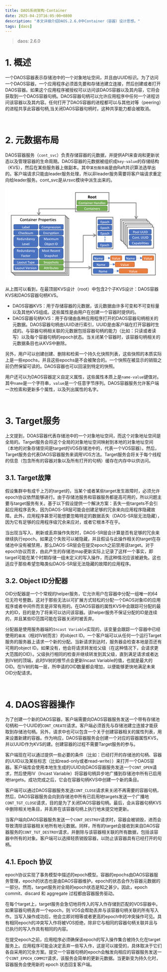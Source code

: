 ```yaml
---
title: DAOS系统架构-Container
date: 2025-04-23T16:05:00+0800
description: "本文详细介绍DAOS.2.6.0中Container（容器）设计思想。"
tags: [daos]
---
```


> daos:           2.6.0

# 1. 概述
一个DAOS容器表示存储池中的一个对象地址空间，并且由UUID标识。为了访问一个DAOS容器，一个应用程序必须首先要和存储池建立连接，然后创建或者打开DAOS容器。如果这个应用程序被授权可以访问该DAOS容器以及其内容，它将会获取到一个DAOS容器句柄。DAOS容器句柄可以允许应用程序中任何一个进程访问该容器以及其内容。任何打开了DAOS容器的进程都可以与其他对等（peering）的进程共享此容器句柄,当关闭DAOS容器句柄时，这种共享能力都会被取消。

&nbsp;
&nbsp;
# 2. 元数据布局
DAOS容器服务（`cont_svc`）负责存储容器的元数据，并提供API来查询和更新状态以及管理容器的生命周期。DAOS容器的元数据被组织成`key-value`的存储结构（KVS），然后在某些服务器上做副本。其中`某些服务器`是由Raft共识算法选举出的。客户端请求只能由leader服务处理，所以非leader服务需要将客户端请求重定向给leader服务。cont_svc是从rsvc模块中派生出来的。

![container_meta_layout](https://raw.githubusercontent.com/henglgh/articles/main/static/images/container_meta_layout.png)

从上图可以看到，在最顶层KVS设计（root）中包含2个子KVS设计：DAOS容器KVS和DAOS容器句柄KVS。
- DAOS容器KVS：用于存储容器的元数据，该元数据由许多可变和不可变标量以及其他KVS组成。这些属性是由用户在创建一个容器时提供的。
- DAOS容器句柄KVS：用于存储由各种应用程序打开的DAOS容器句柄相关的元数据。DAOS容器句柄由UUID进行索引，UUID是由客户端在打开容器时生成的。与容器句柄相关联的元数据包括容器句柄的能力（比如：只读或者读写）以及每个容器句柄的epoch状态。当关闭某个容器时，该容器句柄相关的元数据条目也从KVS中删除。

另外，用户可以创建创建、删除和检索一个持久化快照列表，这些快照的本质实际上是一些epochs，并且这些epochs是不会被聚合的。一个快照在被显示的销毁之前仍然保留可读的。DAOS容器也可以回滚到特定的快照。

用户还可以为DAOS容器定义自定义属性，这些属性本质上是`name-value`键值对。其中`name`是一个字符串，`value`是一个任意字节序列。DAOS容器服务允许客户端一次检索和更新多个属性，以及列出属性的名字。

&nbsp;
&nbsp;
# 3. Target服务
上文提到，DOAS容器代表存储池中的一个对象地址空间，而这个对象地址空间是全局的。Target服务会将这个全局的对象地址空间映射到本地的对象地址空间（本地的对象存储空间是target的VOS存储池中的，代表一个VOS容器）。然后，Target服务会代表DAOS容器服务来调用VOS方法。Target服务会将关于每个线程的信息（包含所有的容器对象以及所有打开的句柄）缓存在内存中以供访问。

## 3.1. Target故障
假设集群中有成千上万的target的，当某个或者某些target发生故障时，必须允许epoch协议依然能够进行。由于存储池服务和容器服务都是高可用的，所以问题主要与target服务有关。基于以下假设提供一个解决方案：丢失一些targets不会引起应用程序丢失，因为DAOS-SR层可能会创建足够的冗余来向应用程序隐藏故障。此外，应用程序甚至可能想要忽略特定的数据丢失（DAOS-SR层无法隐藏），因为它有足够的应用程序级冗余来应对，或者它根本不在乎。

当出现当写入、刷新或丢弃操作失败时，DAOS-SR层会计算是否有足够的冗余来继续执行epoch。如果这个失败可以被隐藏，并且假设与此操作相关的target在存储池中没有被禁用，那么DAOS-SR层会在提交epoch之前禁用该target。对于epoch协议而言，由此产生的存储池map更新实际上记录了这样一个事实，即target可能在某个时期存储一组未定义的写入操作，而这种情况应该被避免。这也适应于那些希望忽略类似DAOS-SR层无法隐藏的故障的应用程序。

## 3.2. Object ID分配器
OID分配器是一个个常规的helper服务，它允许用户在容器中分配一组唯一的64位无符号整数。这对于那些无法以可扩展方式轻松的分配一个DAOS对象ID的应用程序或者中间件而言是非常有用的。在DAOS容器的属性KVS中会跟踪可分配的最大的ID，目的是为了将来可以访问该容器。该helper服务不保证分配的ID是连续的，并且某些ID范围可能在容器关闭时被丢弃。

分配器是使用服务器端的`Incast Variable`实现的，该变量会跟踪一个容器中已经使用的`最高`（相对IV树而言）的object ID。一个客户端可以从任何一个运行Target服务的服务器上请求一个新的分配。当新请求到达时，服务器会检查本地是否还有可用的object ID。如果没有，他会将请求转发给父级（在这种情况下，会请求更大范围的OID）。父级执行相同的检查并继续转发到其父级，直到满足请求或者达到IV树的顶端，此时IV树的根节点会更新Incast Variable的值，也就是最大的OID。在IV树的每一层，所申请的OID数量都会增加，以便能够更快地满足未来OID分配请求。

&nbsp;
&nbsp;
# 4. DAOS容器操作
为了创建一个新的DAOS容器，客户端需要向DAOS容器服务发送一个带有存储池句柄和一个UUID的`CONT_CREATE`请求。客户端必须首先与存储池建立连接才能获取到存储池句柄。另外，请求中也可以包含一个关于创建容器相关的属性列表，用来设置新建的容器。作为响应，DAOS容器服务会创建一个对应的容器属性KVS，并以UUID作为KVS的建。创建容器的过程不需要Target服务的参与。

客户端现在可以通过提供一些必要的条件（比如：已经打开的存储池的句柄、容器的UUID以及某些标志（比如read-only或者read-write））来打开一个DAOS容器。客户端库会使用本地生生成的UUID向DAOS容器服务发送一个`CONT_OPEN`请求，然后使用IV（Incast Variable）将容器句柄异步地广播到存储池中所有已启用地targets。成功完成之后，它会在容器句柄KVS中创建一个新的条目。

客户端可以通过DAOS容器服务发送`CONT_CLOSE`请求来关闭不再需要的容器句柄，然后，DAOS容器服务会向到存储池中所有已启用地targets发送一个广播地`CONT_TGT_CLOSE`请求，目的是为了关闭DAOS容器句柄。最后，会从容器句柄KVS中删除相关地条目，并丢弃在该容器句柄上执行地未提交地更新。

当客户端向DAOS容器服务发送一个`CONT_DESTROY`请求时，容器会被销毁，进而会导致清除该容器相关地所有地元数据。同样，所有的target会接收到来自DAOS容器服务的`CONT_TGT_DESTROY`请求，并删除与该容器相关联的所有数据，包括该容器中所有的对象。客户端可以选择轻质销毁容器，以防止该容器具有已经打开的句柄。

## 4.1. Epoch 协议
epoch协议实现了事务模型中描述的epoch模型。容器的epochs由DAOS容器服务管理，epoch的状态也是由DAOS容器维护。epoch的状态会作为容器元数据的一部分。然而，target服务对全局的epoch状态是知之甚少。因此，epoch commit、discard 和 aggregate 过程都由容器服务驱动。

在每个target上，target服务会急切地将传入的写入作存储到匹配的VOS容器中。如果容器句柄丢弃一个epoch，则 VOS会帮助丢弃与该容器句柄关联的所有写入作。当写入操作成功后，他会立即对相等或者更高的epoch中的冲突操作可见。具有相同epoch的冲突写入作将被VOS拒绝，除非它与相同的容器句柄关联并且与已执行的写入作具有相同的内容。

在提交epoch之前，应用程序必须确保该epoch的写入操作集合被持久化在target服务上。应用程序可能会决定丢弃一些写入作，这是可以接受的，具体取决于它们各自采用的冗余方案。提交一个容器句柄的epoch会触发向相应的容器服务发送一个`CONT_EPOCH_COMMIT`请求，该服务会简单的更新元数据。当更新变为持久化时，容器服务会使用新的 epoch 状态回复客户端。